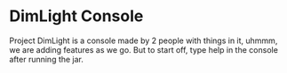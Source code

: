 # DimLight Console
Project DimLight is a console made by 2 people with things in it, uhmmm, we are adding features as we go.
But to start off, type help in the console after running the jar.
